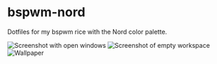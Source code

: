 # bspwm-nord
Dotfiles for my bspwm rice with the Nord color palette.

![Screenshot with open windows](https://github.com/zzipzap/bspwm-nord/blob/main/images/main.png "Screenshot with open windows")
![Screenshot of empty workspace](https://github.com/zzipzap/bspwm-nord/blob/main/images/main2.png "Screenshot of empty workspace")
![Wallpaper](https://github.com/zzipzap/bspwm-nord/blob/main/images/wallpaper.png "Wallpaper")
